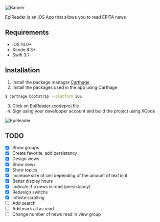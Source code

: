 ![Banner](https://github.com/alextoub/EpiReader/blob/master/Banner.png)

EpiReader is an iOS App that allows you to read EPITA news

## Requirements

- iOS 10.0+
- Xcode 8.3+
- Swift 3.1

## Installation

1. Install the package manager [Carthage](https://github.com/Carthage/Carthage)
2. Install the packages used in the app using Carthage

```bash
$ carthage bootstrap --platform iOS
```

3. Click on EpiReader.xcodeproj file
4. Sign using your developper account and build the project using XCode

![EpiReader](https://github.com/alextoub/EpiReader/blob/master/EpiReader.png)

## TODO

- [x] Show groups
- [x] Create favorite, add persistancy
- [x] Design views
- [x] Show news
- [x] Show topics
- [x] Increase size of cell depending of the amount of text in it
- [x] Better display hours
- [x] Indicate if a news is read (persistancy)
- [x] Redesign switchs
- [x] Infinite scrolling
- [ ] Add search
- [ ] Add mark all as read
- [ ] Change number of news read in view group
